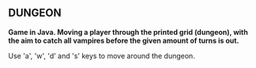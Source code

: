 
## DUNGEON




**Game in Java. Moving a player through the printed grid (dungeon), with the aim to catch all
vampires before the given amount of turns is out.**

Use 'a', 'w', 'd' and 's' keys to move around the dungeon.

